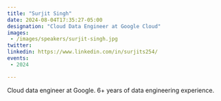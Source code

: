 ```yaml
---
title: "Surjit Singh"
date: 2024-08-04T17:35:27-05:00
designation: "Cloud Data Engineer at Google Cloud"
images:
 - /images/speakers/surjit-singh.jpg
twitter: 
linkedin: https://www.linkedin.com/in/surjits254/
events:
 - 2024

---
```


Cloud data engineer at Google. 6+ years of data engineering experience.
